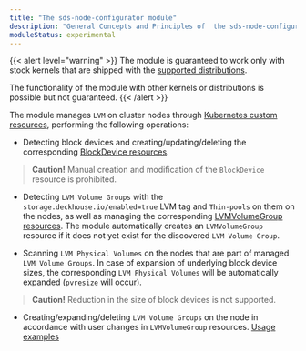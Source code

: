```yaml
---
title: "The sds-node-configurator module"
description: "General Concepts and Principles of  the sds-node-configurator module. Deckhouse Kubernetes Platform."
moduleStatus: experimental
---
```


{{< alert level="warning" >}}
The module is guaranteed to work only with stock kernels that are shipped with the [supported distributions](https://deckhouse.io/documentation/v1/supported_versions.html#linux).

The functionality of the module with other kernels or distributions is possible but not guaranteed.
{{< /alert >}}

The module manages `LVM` on cluster nodes through [Kubernetes custom resources](./cr.html), performing the following operations:

  - Detecting block devices and creating/updating/deleting the corresponding [BlockDevice resources](./cr.html#blockdevice).

   > **Caution!** Manual creation and modification of the `BlockDevice` resource is prohibited.

  - Detecting `LVM Volume Groups` with the `storage.deckhouse.io/enabled=true` LVM tag and `Thin-pools` on them on the nodes, as well as managing the corresponding [LVMVolumeGroup resources](./cr.html#lvmvolumegroup). The module automatically creates an `LVMVolumeGroup` resource if it does not yet exist for the discovered `LVM Volume Group`.

  - Scanning `LVM Physical Volumes` on the nodes that are part of managed `LVM Volume Groups`. In case of expansion of underlying block device sizes, the corresponding `LVM Physical Volumes` will be automatically expanded (`pvresize` will occur).

  > **Caution!** Reduction in the size of block devices is not supported.

  - Creating/expanding/deleting `LVM Volume Groups` on the node in accordance with user changes in `LVMVolumeGroup` resources. [Usage examples](./usage.html#lvmvolumegroup-resources)
